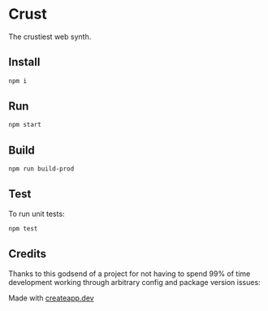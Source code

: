 # Crust

The crustiest web synth.

## Install

```sh
npm i
```

## Run

```sh
npm start
```

## Build

```sh
npm run build-prod
```

## Test

To run unit tests:

```sh
npm test
```

## Credits

Thanks to this godsend of a project for not having to spend 99% of time development working through arbitrary config and package version issues:

Made with [createapp.dev](https://createapp.dev/)
